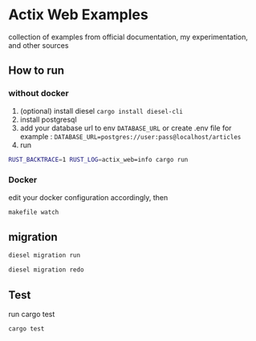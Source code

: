 # Actix Web Examples

collection of examples from official documentation, my experimentation, and other sources

## How to run

### without docker

1. (optional) install diesel ``cargo install diesel-cli``
2. install postgresql
3. add your database url to env
`DATABASE_URL`
or
create .env file for example :
`DATABASE_URL=postgres://user:pass@localhost/articles`
4. run

``` bash
RUST_BACKTRACE=1 RUST_LOG=actix_web=info cargo run
```

### Docker

edit your docker configuration accordingly, then

``` bash
makefile watch
```

## migration

``` bash
diesel migration run
```

``` bash
diesel migration redo
```

## Test

run cargo test

``` bash
cargo test
```
